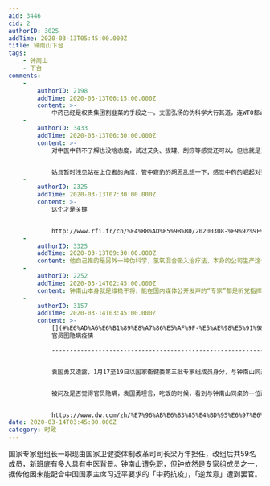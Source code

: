 ```yaml
---
aid: 3446
cid: 2
authorID: 3025
addTime: 2020-03-13T05:45:00.000Z
title: 钟南山下台
tags:
    - 钟南山
    - 下台
comments:
    -
        authorID: 2198
        addTime: 2020-03-13T06:15:00.000Z
        content: >-
            中药已经是权贵集团割韭菜的手段之一。支国弘扬的伪科学大行其道，连WTO都必须给其开刀让路，本后操纵这一切的利益家族有没有可能就是包子家族本身。
    -
        authorID: 3433
        addTime: 2020-03-13T06:30:00.000Z
        content: >-
            对中医中药不了解也没啥态度，试过艾灸、拔罐、刮痧等感觉还可以，但也就是当作放松而已。


            姑且暂时浅见站在上位者的角度，管中窥豹的胡思乱想一下，感觉中药的崛起对整个国家来说是多了个大IP，还是那种中国能掌握在自己手里有绝对话语权的大IP。毕竟中国想要获得在这个世界上更大的影响力，那就需要更多的类似中药、汉字、熊猫等等的好掌控的影响力来源，类比美国的好莱坞、英国的天文台等等。所以不管真假，肯定要尽可能的推广中药，把未来中国的科研经费搞出来的医学成果都往中药上靠拢，从而增加中药的影响力，也都不难理解了。
    -
        authorID: 2325
        addTime: 2020-03-13T07:30:00.000Z
        content: >-
            这个才是关键


            http://www.rfi.fr/cn/%E4%B8%AD%E5%9B%BD/20200308-%E9%92%9F%E5%8D%97%E5%B1%B1%E5%8F%88%E5%8F%91%E5%A3%B0-%E5%81%87%E5%A6%82%E6%97%A95%E5%A4%A9%E5%B0%81%E5%9F%8E
    -
        authorID: 3325
        addTime: 2020-03-13T09:30:00.000Z
        content: 他自己推的是另外一种伪科学，氢氧混合吸入治疗法，本身的公司生产这个机器。是不是异端比异教徒更可恨？
    -
        authorID: 2252
        addTime: 2020-03-14T02:45:00.000Z
        content: 钟南山本身就是维稳干将，能在国内媒体公开发声的“专家”都是听党指挥、配合党的宣传的，他们的话已经不可能客观真实了。
    -
        authorID: 3157
        addTime: 2020-03-14T03:45:00.000Z
        content: >-
            [](#%E6%AD%A6%E6%B1%89%E8%A7%86%E5%AF%9F-%E5%AE%98%E5%91%98%E5%9B%BE%E9%9A%90%E7%9E%92%E7%96%AB%E6%83%85)武汉视察
            官员图隐瞒疫情

            ---------------------------------------------------------------------------------------------------------------------


            袁国勇又透露，1月17至19日以国家衞健委第三批专家组成员身分，与钟南山同赴武汉视察疫情，所到之处可能“都是示范单位”，来自湖北省和武汉市衞健委丶武汉疾控中心及当地医院等人士提供的答案“似乎已经准备好”；**锺南山多次尖锐追问下**，才得知有神经外科病人感染了14名医护，但相关人员仍强调“那些医护人员并没有确诊”。


            被问及是否觉得官员隐瞒，袁国勇坦言，吃饭的时候，看到与钟南山同桌的一位副市长“面色好差，心情沉重，他们那时候应该已经知道出大事了”，但他们一直在强调，试剂盒是刚刚才下发到武汉，“没测试就没法确诊”。


            https://www.dw.com/zh/%E7%96%AB%E6%83%85%E4%BD%95%E6%97%B6%E4%BA%86%E8%A2%81%E5%9B%BD%E5%8B%87%E8%AF%B4%E4%B8%8D%E4%BC%9A%E5%AE%8C/a-52691213
date: 2020-03-14T03:45:00.000Z
category: 时政
---
```


国家专家组组长一职现由国家卫健委体制改革司司长梁万年担任，改组后共59名成员，新班底有多人具有中医背景。钟南山遭免职，但钟依然是专家组成员之一，据传他因未能配合中国国家主席习近平要求的「中药抗疫」，「逆龙意」遭到罢官。
